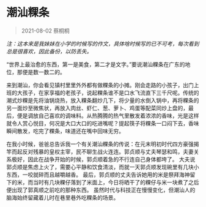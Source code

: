 # 潮汕粿条

> 2021-08-02 蔡桐桐

*注：这本来是我妹妹在小学的时候写的作文，具体啥时候写的已不可考，每次看到总是很喜欢，因此备份，以防丢失。*

“世界上最治愈的东西，第一是美食，第二才是文字。”要说潮汕粿条在广东的地位，那便是数一数二的。

来到潮汕，你会看见镇村里里外外都有做粿条的小摊。刚会走路的小孩子，出门上班的大孩子，在家享福的老孩子，说起粿条谁不是口水飞流直下三千尺呢。传统的潮式炒粿是先将油锅烧热，放入粿条翻炒几下，将少量的水倒入锅中，再将粿条的另一面炒至微焦状，再放入肉丝、虾仁、葱、萝卜、鸡蛋等配菜同炒上盘的，最后，便是调放自己喜欢的调味料。从热腾腾的热气里散发着浓浓的香味，光是这样就令人赏心悦目，何况是大口大口的吃进嘴呢？提起筷子将粿条一口闷下去，香味瞬间散发，吃完了粿条，味道还在嘴中回味无穷。

在我小时候，爸爸总告诉我一个有关潮汕粿条的传说：在元末明初时代四方豪强揭竿而起反对残暴的皇权主宰，民不聊生战火连连。郭贞顺与丈夫琴瑟和鸣，夫妻关系极好，因此在战争开始的时候，郭贞顺着急的不行连自己身体都垮了。
大夫说郭贞顺是焦虑上火了，需要心平静和饮食清淡，而就一天郭贞顺发现碗里有几块小东西，一咬就碎而且越嚼越香。
最后，郭贞顺的丈夫告诉她用的米是祭拜海神留下的米，而当时有几块粿仔落到了米面上，今日将晒干了的粿仔与米一块煮了之后便出现了郭真顺之前吃的那种东西。
虽然时代与科技正在慢慢变化，但潮汕人的脑海始终留藏着儿时在巷里巷外吃粿条的场景。